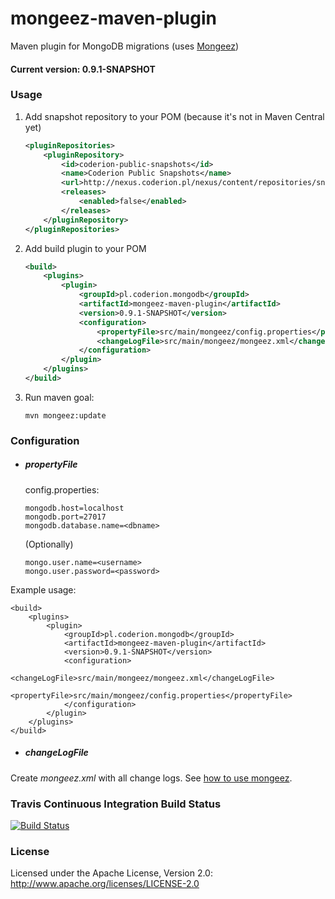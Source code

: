 # mongeez-maven-plugin
Maven plugin for MongoDB migrations (uses [Mongeez](https://github.com/mongeez/mongeez))

#### Current version: 0.9.1-SNAPSHOT

### Usage

1. Add snapshot repository to your POM (because it's not in Maven Central yet)

    ```xml
    <pluginRepositories>
        <pluginRepository>
            <id>coderion-public-snapshots</id>
            <name>Coderion Public Snapshots</name>
            <url>http://nexus.coderion.pl/nexus/content/repositories/snapshots</url>
            <releases>
                <enabled>false</enabled>
            </releases>
        </pluginRepository>
    </pluginRepositories>
    ```

2. Add build plugin to your POM

    ```xml
    <build>
        <plugins>
            <plugin>
                <groupId>pl.coderion.mongodb</groupId>
                <artifactId>mongeez-maven-plugin</artifactId>
                <version>0.9.1-SNAPSHOT</version>
                <configuration>
                    <propertyFile>src/main/mongeez/config.properties</propertyFile>
                    <changeLogFile>src/main/mongeez/mongeez.xml</changeLogFile>
                </configuration>
            </plugin>
        </plugins>
    </build>
    ```

3. Run maven goal:

    ```
    mvn mongeez:update
    ```


### Configuration

* ##### propertyFile

    config.properties:
    ```
    mongodb.host=localhost
    mongodb.port=27017
    mongodb.database.name=<dbname>
    ```
    (Optionally)
    ```
    mongo.user.name=<username>
    mongo.user.password=<password>
    ```

Example usage:

    <build>
        <plugins>
            <plugin>
                <groupId>pl.coderion.mongodb</groupId>
                <artifactId>mongeez-maven-plugin</artifactId>
                <version>0.9.1-SNAPSHOT</version>
                <configuration>
                    <changeLogFile>src/main/mongeez/mongeez.xml</changeLogFile>
                    <propertyFile>src/main/mongeez/config.properties</propertyFile>
                </configuration>
            </plugin>
        </plugins>
    </build>

* ##### changeLogFile

Create _mongeez.xml_ with all change logs. See [how to use mongeez](https://github.com/mongeez/mongeez/wiki/How-to-use-mongeez).

### Travis Continuous Integration Build Status

[![Build Status](https://travis-ci.org/coderion/mongeez-maven-plugin.svg?branch=master)](https://travis-ci.org/coderion/mongeez-maven-plugin)

### License
Licensed under the Apache License, Version 2.0: http://www.apache.org/licenses/LICENSE-2.0

